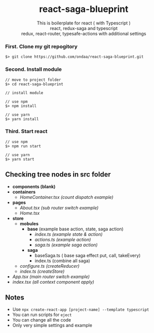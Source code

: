 # <center>react-saga-blueprint</center>

<center>
This is boilerplate for react ( with Typescript )<br/>
react, redux-saga and typescript<br/>
redux, react-router, typesafe-actions with additional settings
</center>

### First. Clone my git repogitory
```
$> git clone https://github.com/ondaa/react-saga-blueprint.git
```

### Second. Install module
```
// move to project folder
$> cd react-saga-blueprint

// install module

// use npm
$> npm install 

// use yarn
$> yarn install
```

### Third. Start react
```
// use npm
$> npm run start

// use yarn
$> yarn start
```

## Checking tree nodes in src folder

- <b>components (blank)</b>
- <b>containers</b>
  - <i>HomeContainer.tsx (count dispatch example)</i>
- <b>pages</b>
  - <i>About.tsx (sub router switch example)</i>
  - <i>Home.tsx</i>
- <b>store</b>
  - <b>mobules</b>
    - <b>base</b> (example base action, state, saga action)
      - <i>index.ts (example state & action)</i>
      - <i>actions.ts (example action)</i>
      - <i>saga.ts (example saga action)</i>
    - <b>saga</b>
      - baseSaga.ts ( base saga effect put, call, takeEvery)
      - index.ts (combine all saga)
  - <i>configure.ts (createReducer)</i>
  - <i>index.ts (createStore)</i>
- <i>App.tsx (main router switch example)</i>
- <i>index.tsx (all context component apply)</i>

## Notes

- Use `npx create-react-app [project-name] --template typescript`
- You can run scripts for `eject`
- You can change all the code
- Only very simple settings and example